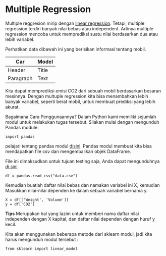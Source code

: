 # Multiple Regression

Multiple reggresion mirip dengan [linear regression](https://www.w3schools.com/python/python_ml_linear_regression.asp). Tetapi, multiple regression terdiri banyak nilai bebas atau independent. Artinya multiple regression mencoba untuk memprediksi suatu nilai berdasarkan dua atau lebih variabel.

Perhatikan data dibawah ini yang berisikan informasi tentang mobil. 

| Car | Model |
| ----------- | ----------- |
| Header | Title |
| Paragraph | Text |

Kita dapat memprediksi emisi CO2 dari sebuah mobil berdasarkan besaran mesinnya. Dengan multuple regression kita bisa menambahkan lebih banyak variabel, seperti berat mobil, untuk membuat prediksi yang lebih akurat.

Bagaimana Cara Penggunaannya?
Dalam Python kami memiliki sejumlah modul untuk melakukan tugas tersebut. Silakan mulai dengan mengunduh Pandas module.

```
import pandas
```

pelajari tentang pandas modul [disini](https://www.w3schools.com/python/pandas/default.asp). Pandas modul membuat kita bisa mendapatkan file csv dan mengembalikan objek DataFrame.

File ini dimaksudkan untuk tujuan testing saja, Anda dapat mengunduhnya [di sini](https://www.w3schools.com/python/data.csv) 

```
df = pandas.read_csv("data.csv")
```
Kemudian buatlah daftar nilai bebas dan namakan variabel ini X, kemudian Masukkan nilai-nilai dependen ke dalam sebuah variabel bernama y.

```
X = df[['Weight', 'Volume']]
y = df['CO2']
```

**Tips** Merupakan hal yang lazim untuk memberi nama daftar nilai independen dengan X kapital, dan daftar nilai dependen dengan huruf y kecil.

Kita akan menggunakan beberapa metode dari sklearn modul, jadi kita harus mengunduh modul tersebut :

```
from sklearn import linear_model
```
